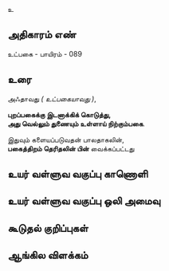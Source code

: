 உ


## அதிகாரம் எண்

உட்பகை - பாயிரம் - 089 
## உரை

அஃதாவது _( உட்பகையாவது )_,  

**புறப்பகைக்கு இடனாக்கிக் கொடுத்து,  
அது வெல்லும் துணையும் உள்ளாய் நிற்கும்பகை**.  

இதுவும் களையப்படுவதன் பாலதாகலின்,  
**பகைத்திறம் தெரிதலின் பின்** வைக்கப்பட்டது


## உயர் வள்ளுவ வகுப்பு காணொளி


## உயர் வள்ளுவ வகுப்பு ஒலி அமைவு 


## கூடுதல் குறிப்புகள்


## ஆங்கில விளக்கம்

